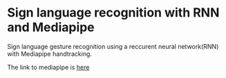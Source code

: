 # Sign language recognition with RNN and Mediapipe
Sign language gesture recognition using a reccurent neural network(RNN) with Mediapipe handtracking.

The link to mediapipe is [here](https://github.com/google/mediapipe)
